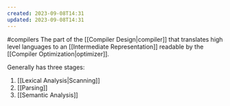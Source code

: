 ```yaml
---
created: 2023-09-08T14:31
updated: 2023-09-08T14:31
---
```

#compilers
The part of the [[Compiler Design|compiler]] that translates high level languages to an [[Intermediate Representation]] readable by the [[Compiler Optimization|optimizer]].

Generally has three stages:
1. [[Lexical Analysis|Scanning]]
2. [[Parsing]]
3. [[Semantic Analysis]]